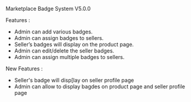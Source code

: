 Marketplace Badge System V5.0.0

Features :

- Admin can add various badges.
- Admin can assign badges to sellers.
- Seller’s badges will display on the product page.
- Admin can edit/delete the seller badges.
- Admin can assign multiple badges to sellers.

New Features :

- Seller's badge will disp[lay on seller profile page
- Admin can allow to display bagdes on product page and seller profile page
